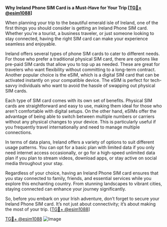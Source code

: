 **Why Ireland Phone SIM Card is a Must-Have for Your Trip [[TG💪+ @esim1088](https://t.me/s/esim1088)]**

When planning your trip to the beautiful emerald isle of Ireland, one of the first things you should consider is getting an Ireland Phone SIM card. Whether you're a tourist, a business traveler, or just someone looking to stay connected, having the right SIM card can make your experience seamless and enjoyable.

Ireland offers several types of phone SIM cards to cater to different needs. For those who prefer a traditional physical SIM card, there are options like pre-paid SIM cards that allow you to top up as needed. These are great for travelers who want flexibility without committing to a long-term contract. Another popular choice is the eSIM, which is a digital SIM card that can be activated instantly on your compatible device. The eSIM is perfect for tech-savvy individuals who want to avoid the hassle of swapping out physical SIM cards.

Each type of SIM card comes with its own set of benefits. Physical SIM cards are straightforward and easy to use, making them ideal for those who aren't comfortable with digital setups. On the other hand, eSIMs offer the advantage of being able to switch between multiple numbers or carriers without any physical changes to your device. This is particularly useful if you frequently travel internationally and need to manage multiple connections.

In terms of data plans, Ireland offers a variety of options to suit different usage patterns. You can opt for a basic plan with limited data if you only need internet access occasionally, or go for a high-speed unlimited data plan if you plan to stream videos, download apps, or stay active on social media throughout your stay.

Regardless of your choice, having an Ireland Phone SIM card ensures that you stay connected to family, friends, and essential services while you explore this enchanting country. From stunning landscapes to vibrant cities, staying connected can enhance your journey significantly.

So, before you embark on your Irish adventure, don’t forget to secure your Ireland Phone SIM card. It’s not just about connectivity; it’s about making the most of your trip. [[TG💪+ @esim1088](https://t.me/s/esim1088)]

[TG💪+ @esim1088](https://t.me/s/esim1088) ![Image](https://i.postimg.cc/Y0z9fWf4/image.png)